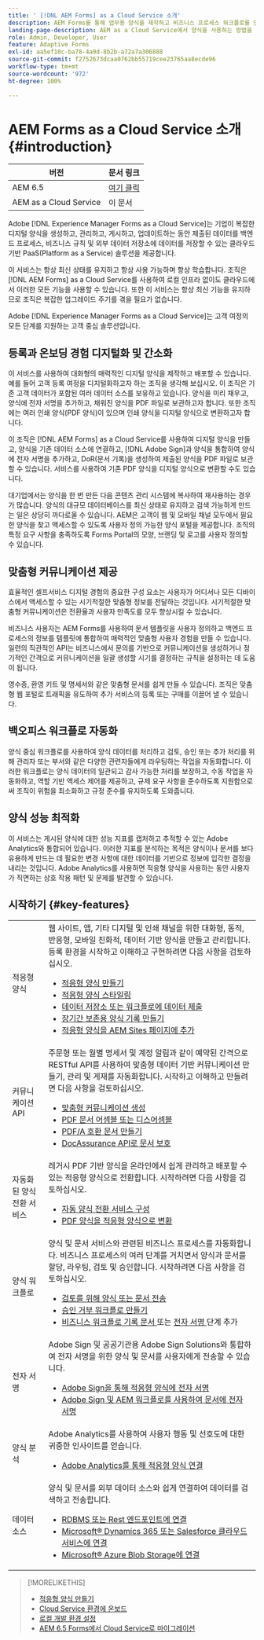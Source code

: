 ```yaml
---
title: ' [!DNL AEM Forms] as a Cloud Service 소개'
description: AEM Forms를 통해 업무용 양식을 제작하고 비즈니스 프로세스 워크플로를 만들 수 있고, 문서 서비스를 사용하여 문서를 생성하고 보호할 수 있습니다.
landing-page-description: AEM as a Cloud Service에서 양식을 사용하는 방법을 이해합니다.
role: Admin, Developer, User
feature: Adaptive Forms
exl-id: aa5ef10c-ba78-4a9d-8b2b-a72a7a306888
source-git-commit: f2752673dcaa0762bb55719cee23765aa8ecde96
workflow-type: tm+mt
source-wordcount: '972'
ht-degree: 100%

---
```



# AEM Forms as a Cloud Service 소개 {#introduction}

| 버전 | 문서 링크 |
| -------- | ---------------------------- |
| AEM 6.5 | [여기 클릭](https://experienceleague.adobe.com/docs/experience-manager-65/forms/home.html) |
| AEM as a Cloud Service | 이 문서 |


Adobe [!DNL Experience Manager Forms as a Cloud Service]는 기업이 복잡한 디지털 양식을 생성하고, 관리하고, 게시하고, 업데이트하는 동안 제출된 데이터를 백엔드 프로세스, 비즈니스 규칙 및 외부 데이터 저장소에 데이터를 저장할 수 있는 클라우드 기반 PaaS(Platform as a Service) 솔루션을 제공합니다.

이 서비스는 항상 최신 상태를 유지하고 항상 사용 가능하며 항상 학습합니다. 조직은 [!DNL AEM Forms] as a Cloud Service를 사용하여 로컬 인프라 없이도 클라우드에서 이러한 모든 기능을 사용할 수 있습니다. 또한 이 서비스는 항상 최신 기능을 유지하므로 조직은 복잡한 업그레이드 주기를 겪을 필요가 없습니다.

Adobe [!DNL Experience Manager Forms as a Cloud Service]는 고객 여정의 모든 단계를 지원하는 고객 중심 솔루션입니다.

## 등록과 온보딩 경험 디지털화 및 간소화

이 서비스를 사용하여 대화형의 매력적인 디지털 양식을 제작하고 배포할 수 있습니다. 예를 들어 고객 등록 여정을 디지털화하고자 하는 조직을 생각해 보십시오. 이 조직은 기존 고객 데이터가 포함된 여러 데이터 소스를 보유하고 있습니다. 양식을 미리 채우고, 양식에 전자 서명을 추가하고, 채워진 양식을 PDF 파일로 보관하고자 합니다. 또한 조직에는 여러 인쇄 양식(PDF 양식)이 있으며 인쇄 양식을 디지털 양식으로 변환하고자 합니다.

이 조직은 [!DNL AEM Forms] as a Cloud Service를 사용하여 디지털 양식을 만들고, 양식을 기존 데이터 소스에 연결하고, [!DNL Adobe Sign]과 양식을 통합하여 양식에 전자 서명을 추가하고, DoR(문서 기록)을 생성하여 제출된 양식을 PDF 파일로 보관할 수 있습니다. 서비스를 사용하여 기존 PDF 양식을 디지털 양식으로 변환할 수도 있습니다.

대기업에서는 양식을 한 번 만든 다음 콘텐츠 관리 시스템에 복사하여 재사용하는 경우가 많습니다. 양식의 대규모 데이터베이스를 최신 상태로 유지하고 검색 가능하게 만드는 일은 상당히 까다로울 수 있습니다. AEM은 고객이 웹 및 모바일 채널 모두에서 필요한 양식을 찾고 액세스할 수 있도록 사용자 정의 가능한 양식 포털을 제공합니다. 조직의 특정 요구 사항을 충족하도록 Forms Portal의 모양, 브랜딩 및 로고를 사용자 정의할 수 있습니다.

## 맞춤형 커뮤니케이션 제공

효율적인 셀프서비스 디지털 경험의 중요한 구성 요소는 사용자가 어디서나 모든 디바이스에서 액세스할 수 있는 시기적절한 맞춤형 정보를 전달하는 것입니다. 시기적절한 맞춤형 커뮤니케이션은 전환율과 사용자 만족도를 모두 향상시킬 수 있습니다.

비즈니스 사용자는 AEM Forms를 사용하여 문서 템플릿을 사용자 정의하고 백엔드 프로세스의 정보를 템플릿에 통합하여 매력적인 맞춤형 사용자 경험을 만들 수 있습니다. 일련의 직관적인 API는 비즈니스에서 문의를 기반으로 커뮤니케이션을 생성하거나 정기적인 간격으로 커뮤니케이션을 일괄 생성할 시기를 결정하는 규칙을 설정하는 데 도움이 됩니다.


영수증, 환영 키트 및 명세서와 같은 맞춤형 문서를 쉽게 만들 수 있습니다. 조직은 맞춤형 웹 포털로 트래픽을 유도하여 추가 서비스의 등록 또는 구매를 이끌어 낼 수 있습니다.


## 백오피스 워크플로 자동화

양식 중심 워크플로를 사용하여 양식 데이터를 처리하고 검토, 승인 또는 추가 처리를 위해 관리자 또는 부서와 같은 다양한 관련자들에게 라우팅하는 작업을 자동화합니다. 이러한 워크플로는 양식 데이터의 일관되고 감사 가능한 처리를 보장하고, 수동 작업을 자동화하고, 역할 기반 액세스 제어를 제공하고, 규제 요구 사항을 준수하도록 지원함으로써 조직이 위험을 최소화하고 규정 준수를 유지하도록 도와줍니다.


## 양식 성능 최적화

이 서비스는 게시된 양식에 대한 성능 지표를 캡처하고 추적할 수 있는 Adobe Analytics와 통합되어 있습니다. 이러한 지표를 분석하는 목적은 양식이나 문서를 보다 유용하게 만드는 데 필요한 변경 사항에 대한 데이터를 기반으로 정보에 입각한 결정을 내리는 것입니다. Adobe Analytics를 사용하면 적응형 양식을 사용하는 동안 사용자가 직면하는 상호 작용 패턴 및 문제를 발견할 수 있습니다.


## 시작하기 {#key-features}

|  |  |
|---|---|
| 적응형 양식 | 웹 사이트, 앱, 기타 디지털 및 인쇄 채널을 위한 대화형, 동적, 반응형, 모바일 친화적, 데이터 기반 양식을 만들고 관리합니다. 등록 환경을 시작하고 이해하고 구현하려면 다음 사항을 검토하십시오. <ul><li><a href="https://experienceleague.adobe.com/docs/experience-manager-cloud-service/content/forms/adaptive-forms-authoring/authoring-adaptive-forms-foundation-components/create-an-adaptive-form-on-forms-cs/creating-adaptive-form.html"> 적응형 양식 만들기 </a></li><li><a href="https://experienceleague.adobe.com/docs/experience-manager-cloud-service/content/forms/adaptive-forms-authoring/authoring-adaptive-forms-foundation-components/create-an-adaptive-form-on-forms-cs/themes.html">적응형 양식 스타일링</a></li><li><a href="https://experienceleague.adobe.com/docs/experience-manager-cloud-service/content/forms/adaptive-forms-authoring/authoring-adaptive-forms-foundation-components/configure-submit-actions-and-metadata-submission/configuring-submit-actions.html#enabling-server-side-validation-br"> 데이터 저장소 또는 워크플로에 데이터 제출</a></li><li><a href="https://experienceleague.adobe.com/docs/experience-manager-cloud-service/content/forms/adaptive-forms-authoring/authoring-adaptive-forms-foundation-components/generate-document-of-record-for-non-xfa-based-adaptive-forms.html"> 장기간 보존용 양식 기록 만들기</a></li><li><a href="https://experienceleague.adobe.com/docs/experience-manager-65/forms/adaptive-forms-basic-authoring/create-or-add-an-adaptive-form-to-aem-sites-page.html?lang=ko-KR">적응형 양식을 AEM Sites 페이지에 추가</a></li></ul> |
| 커뮤니케이션 API | 주문형 또는 월별 명세서 및 계정 알림과 같이 예약된 간격으로 RESTful API를 사용하여 맞춤형 데이터 기반 커뮤니케이션 만들기, 관리 및 게재를 자동화합니다. 시작하고 이해하고 만들려면 다음 사항을 검토하십시오. <ul><li><a href="https://experienceleague.adobe.com/docs/experience-manager-cloud-service/content/forms/using-communications/aem-forms-cloud-service-communications-introduction.html?#document-generation"> 맞춤형 커뮤니케이션 생성 </a> </li><li><a href="https://experienceleague.adobe.com/docs/experience-manager-cloud-service/content/forms/using-communications/aem-forms-cloud-service-communications-introduction.html?#document-manipulation"> PDF 문서 어셈블 또는 디스어셈블 </a> </li><li><a href="https://experienceleague.adobe.com/docs/experience-manager-cloud-service/content/forms/using-communications/aem-forms-cloud-service-communications-introduction.html?#convert-to-and-validate-pdf%2Fa-compliant-documents">PDF/A 호환 문서 만들기 </a></li><li><a href="https://experienceleague.adobe.com/docs/experience-manager-cloud-service/content/forms/using-communications/aem-forms-cloud-service-communications-introduction.html">DocAssurance API로 문서 보호</a></li></ul> |
| 자동화된 양식 전환 서비스 | 레거시 PDF 기반 양식을 온라인에서 쉽게 관리하고 배포할 수 있는 적응형 양식으로 전환합니다. 시작하려면 다음 사항을 검토하십시오. <ul><li><a href="https://experienceleague.adobe.com/docs/aem-forms-automated-conversion-service/using/configure-service.html">자동 양식 전환 서비스 구성</a></li><li><a href="https://experienceleague.adobe.com/docs/aem-forms-automated-conversion-service/using/convert-existing-forms-to-adaptive-forms.html">PDF 양식을 적응형 양식으로 변환</a></li></ul> |
| 양식 워크플로 | 양식 및 문서 서비스와 관련된 비즈니스 프로세스를 자동화합니다. 비즈니스 프로세스의 여러 단계를 거치면서 양식과 문서를 할당, 라우팅, 검토 및 승인합니다. 시작하려면 다음 사항을 검토하십시오.  <ul><li><a href="https://experienceleague.adobe.com/docs/experience-manager-cloud-service/content/forms/adaptive-forms-authoring/authoring-adaptive-forms-foundation-components/create-reviews-forms.html">검토를 위해 양식 또는 문서 전송</a></li><li><a href="https://experienceleague.adobe.com/docs/experience-manager-cloud-service/content/forms/create-form-centric-workflows/aem-forms-workflow-step-reference.html?#assign-task-step">승인 거부 워크플로 만들기</a></li><li><a href="https://experienceleague.adobe.com/docs/experience-manager-cloud-service/content/forms/create-form-centric-workflows/aem-forms-workflow-step-reference.html?#generate-document-of-record-step">비즈니스 워크플로 기록 문서 </a> 또는 <a href="https://experienceleague.adobe.com/docs/experience-manager-cloud-service/content/forms/create-form-centric-workflows/aem-forms-workflow-step-reference.html?#sign-document-step"> 전자 서명 </a> 단계 추가</a></li></ul> |
| 전자 서명 | Adobe Sign 및 공공기관용 Adobe Sign Solutions와 통합하여 전자 서명을 위한 양식 및 문서를 사용자에게 전송할 수 있습니다. <ul><li><a href="https://experienceleague.adobe.com/docs/experience-manager-cloud-service/content/forms/adaptive-forms-authoring/authoring-adaptive-forms-foundation-components/use-adobe-sign/working-with-adobe-sign.html">Adobe Sign을 통해 적응형 양식에 전자 서명 </a></li><li></a> <a href="https://experienceleague.adobe.com/docs/experience-manager-cloud-service/content/forms/create-form-centric-workflows/aem-forms-workflow-step-reference.html?lang=ko-KR#sign-document-step">Adobe Sign 및 AEM 워크플로를 사용하여 문서에 전자 서명</a></li></ul> |
| 양식 분석 | Adobe Analytics를 사용하여 사용자 행동 및 선호도에 대한 귀중한 인사이트를 얻습니다. <ul><li><a href="https://experienceleague.adobe.com/docs/experience-manager-cloud-service/content/forms/integrate/services/enable-adobe-analytics-adaptive-form-using-experience-cloud-setup-automation.html">Adobe Analytics를 통해 적응형 양식 연결</a></li></ul> |
| 데이터 소스 | 양식 및 문서를 외부 데이터 소스와 쉽게 연결하여 데이터를 검색하고 전송합니다. <ul><li><a href="https://experienceleague.adobe.com/docs/experience-manager-cloud-service/content/forms/integrate/use-form-data-model/configure-data-sources.html?lang=ko-KR">RDBMS 또는 Rest 엔드포인트에 연결</a></li><li><a href="https://experienceleague.adobe.com/docs/experience-manager-cloud-service/content/forms/integrate/use-form-data-model/configure-msdynamics-salesforce.html?lang=ko-KR">Microsoft® Dynamics 365 또는 Salesforce 클라우드 서비스에 연결</a></li><li><a href="https://experienceleague.adobe.com/docs/experience-manager-cloud-service/content/forms/integrate/use-form-data-model/configure-azure-storage.html?lang=ko-KR">Microsoft® Azure Blob Storage에 연결</a></li></ul> |


>[!MORELIKETHIS]
>
>* [적응형 양식 만들기](/help/forms/creating-adaptive-form-core-components.md)
>* [Cloud Service 환경에 온보드](/help/forms/setup-forms-cloud-service.md)
>* [로컬 개발 환경 설정](/help/forms/setup-local-development-environment.md)
>* [AEM 6.5 Forms에서 Cloud Service로 마이그레이션](/help/forms/migrate-to-forms-as-a-cloud-service.md)


